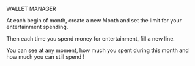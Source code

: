 WALLET MANAGER

At each begin of month, create a new Month and set the limit for your entertainment spending.

Then each time you spend money for entertainment, fill a new line.

You can see at any moment, how much you spent during this month and how much you can still spend !